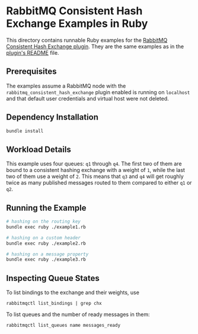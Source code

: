 # RabbitMQ Consistent Hash Exchange Examples in Ruby

This directory contains runnable Ruby examples for the [RabbitMQ Consistent Hash Exchange plugin](https://github.com/rabbitmq/rabbitmq-consistent-hash-exchange/).
They are the same examples as in the [plugin's README](../../README.md) file.

## Prerequisites

The examples assume a RabbitMQ node with the `rabbitmq_consistent_hash_exchange` plugin
enabled is running on `localhost` and that default user credentials and virtual host
were not deleted.

## Dependency Installation

``` sh
bundle install
```

## Workload Details

This example uses four queues: `q1` through `q4`. The first two of them are bound to a consistent hashing
exchange with a weight of `1`, while the last two of them use a weight of `2`. This means
that `q3` and `q4` will get roughly twice as many published messages routed to them
compared to either `q1` or `q2`.

## Running the Example

``` sh
# hashing on the routing key
bundle exec ruby ./example1.rb

# hashing on a custom header
bundle exec ruby ./example2.rb

# hashing on a message property
bundle exec ruby ./example3.rb
```

## Inspecting Queue States

To list bindings to the exchange and their weights, use

``` shell
rabbitmqctl list_bindings | grep chx
```

To list queues and the number of ready messages in them:

``` shell
rabbitmqctl list_queues name messages_ready
```